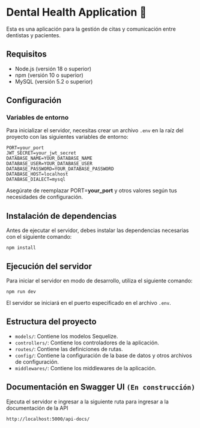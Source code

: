 # Dental Health Application 🦷

Esta es una aplicación para la gestión de citas y comunicación entre dentistas y pacientes.

## Requisitos

- Node.js (versión 18 o superior)
- npm (versión 10 o superior)
- MySQL (versión 5.2 o superior)

## Configuración

### Variables de entorno

Para inicializar el servidor, necesitas crear un archivo `.env` en la raíz del proyecto con las siguientes variables de entorno:

```env
PORT=your_port
JWT_SECRET=your_jwt_secret
DATABASE_NAME=YOUR_DATABASE_NAME
DATABASE_USER=YOUR_DATABASE_USER
DATABASE_PASSWORD=YOUR_DATABASE_PASSWORD
DATABASE_HOST=localhost
DATABASE_DIALECT=mysql
```

Asegúrate de reemplazar PORT=**your_port** y otros valores según tus necesidades de configuración.

## Instalación de dependencias
Antes de ejecutar el servidor, debes instalar las dependencias necesarias con el siguiente comando:

```
npm install
```

## Ejecución del servidor
Para iniciar el servidor en modo de desarrollo, utiliza el siguiente comando:

```
npm run dev
```

El servidor se iniciará en el puerto especificado en el archivo `.env`.


## Estructura del proyecto
- `models/`: Contiene los modelos Sequelize.
- `controllers/`: Contiene los controladores de la aplicación.
- `routes/`: Contiene las definiciones de rutas.
- `config/`: Contiene la configuración de la base de datos y otros archivos de configuración.
- `middlewares/`: Contiene los middlewares de la aplicación.

## Documentación en Swagger UI `(En construcción)`
Ejecuta el servidor e ingresar a la siguiente ruta para ingresar a la documentación de la API 
```
http://localhost:5000/api-docs/
```
